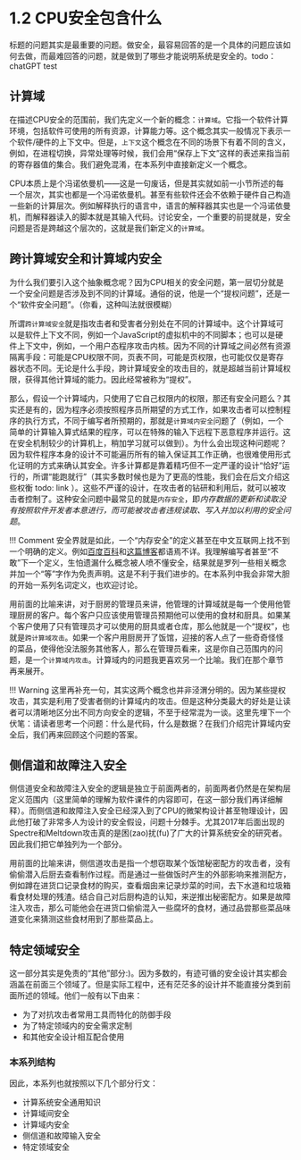 # 1.2 CPU安全包含什么

标题的问题其实是最重要的问题。做安全，最容易回答的是一个具体的问题应该如何去做，而最难回答的问题，就是做到了哪些才能说明系统是安全的。todo：chatGPT test

## 计算域

在描述CPU安全的范围前，我们先定义一个新的概念：`计算域`。它指一个软件计算环境，包括软件可使用的所有资源，计算能力等。这个概念其实一般情况下表示一个软件/硬件的上下文中。但是，`上下文`这个概念在不同的场景下有着不同的含义，例如，在进程切换，异常处理等时候，我们会用“保存上下文”这样的表述来指当前的寄存器值的集合。我们避免混淆，在本系列中直接新定义一个概念。

CPU本质上是个冯诺依曼机——这是一句废话，但是其实就如前一小节所述的每一个层次，其实也都是一个冯诺依曼机。甚至有些软件还会不依赖于硬件自己构造一些新的计算层次。例如解释执行的语言中，语言的解释器其实也是一个冯诺依曼机，而解释器读入的脚本就是其输入代码。讨论安全，一个重要的前提就是，安全问题是否是跨越这个层次的，这就是我们新定义的`计算域`。

## 跨计算域安全和计算域内安全

为什么我们要引入这个抽象概念呢？因为CPU相关的安全问题，第一层切分就是一个安全问题是否涉及到不同的计算域。通俗的说，他是一个“提权问题”，还是一个“软件安全问题”。（你看，这种叫法就很模糊）

所谓`跨计算域安全`就是指攻击者和受害者分别处在不同的计算域中。这个计算域可以是软件上下文不同，例如一个JavaScript的虚拟机中的不同脚本；也可以是硬件上下文中，例如，一个用户态程序攻击内核。因为不同的计算域之间必然有资源隔离手段：可能是CPU权限不同，页表不同，可能是页权限，也可能仅仅是寄存器状态不同。无论是什么手段，跨计算域安全的攻击目的，就是超越当前计算域权限，获得其他计算域的能力。因此经常被称为“提权”。

那么，假设一个计算域内，只使用了它自己权限内的权限，那还有安全问题么？其实还是有的，因为程序必须按照程序员所期望的方式工作，如果攻击者可以控制程序的执行方式，不同于编写者所预期的，那就是`计算域内安全`问题了（例如，一个简单的计算输入算式结果的程序，可以在特殊的输入下远程下恶意程序并运行。这在安全机制较少的计算机上，稍加学习就可以做到）。为什么会出现这种问题呢？因为软件程序本身的设计不可能遍历所有的输入保证其工作正确，也很难使用形式化证明的方式来确认其安全。许多计算都是靠着精巧但不一定严谨的设计“恰好”运行的，所谓“能跑就行”（其实多数时候也是为了更高的性能，我们会在后文介绍这些权衡 todo: link ）。这些不严谨的设计，在攻击者的钻研和利用后，就可以被攻击者控制了。这种安全问题中最常见的就是`内存安全`，即*内存数据的更新和读取没有按照软件开发者本意进行，而可能被攻击者违规读取、写入并加以利用的安全问题*。

!!! Comment
    安全界就是如此，一个“内存安全”的定义甚至在中文互联网上找不到一个明确的定义。例如[百度百科](https://baike.baidu.com/item/%E5%86%85%E5%AD%98%E5%AE%89%E5%85%A8/51027589?fr=aladdin)和[这篇博客](https://zhuanlan.zhihu.com/p/102668696)都语焉不详。我理解编写者甚至“不敢”下一个定义，生怕遗漏什么概念被人喷不懂安全，结果就是罗列一些相关概念并加一个“等”字作为免责声明。这是不利于我们进步的。在本系列中我会非常大胆的开始一系列名词定义，也欢迎讨论。

用前面的比喻来讲，对于厨房的管理员来讲，他管理的计算域就是每一个使用他管理厨房的客户。每个客户只应该使用管理员预期他可以使用的食材和厨具。如果某个客户使用了只有管理员才可以使用的厨具或者仓库，那么他就是一个“提权”，也就是`跨计算域攻击`。如果一个客户用厨房开了饭馆，迎接的客人点了一些奇奇怪怪的菜品，使得他没法服务其他客人，那么在管理员看来，这是你自己范围内的问题，是一个`计算域内攻击`。计算域内的问题我更喜欢另一个比喻。我们在那个章节再来展开。

!!! Warning
    这里再补充一句，其实这两个概念也并非泾渭分明的。因为某些提权攻击，其实是利用了受害者侧的计算域内的攻击。但是这种分类最大的好处是让读者可以清晰地区分出不同方向安全的逻辑，不至于经常混为一谈。这里先埋下一个伏笔：请读者思考一个问题：什么是代码，什么是数据？在我们介绍完计算域内安全后，我们再来回顾这个问题的答案。

## 侧信道和故障注入安全

侧信道安全和故障注入安全的逻辑是独立于前面两者的，前面两者仍然是在架构层定义范围内（这里简单的理解为软件课件的内容即可，在这一部分我们再详细解释）。而侧信道和故障注入安全已经深入到了CPU的微架构设计甚至物理设计，因此他打破了非常多人为设计的安全假设，问题十分棘手。尤其2017年后面出现的Spectre和Meltdown攻击真的是困(zao)扰(fu)了广大的计算系统安全的研究者。因此我们把它单独列为一个部分。

用前面的比喻来讲，侧信道攻击是指一个想窃取某个饭馆秘密配方的攻击者，没有偷偷潜入后厨去查看制作过程。而是通过一些做饭时产生的外部影响来推测配方，例如蹲在进货口记录食材的购买，查看烟囱来记录炒菜的时间，去下水道和垃圾箱看食材处理的残渣。结合自己对后厨构造的认知，来逆推出秘密配方。如果是故障注入攻击，那么可能他会在进货口偷偷混入一些腐坏的食材，通过品尝那些菜品味道变化来猜测这些食材用到了那些菜品上。

## 特定领域安全

这一部分其实是免责的“其他”部分:)。因为多数的，有迹可循的安全设计其实都会涵盖在前面三个领域了。但是实际工程中，还有茫茫多的设计并不能直接分类到前面所述的领域。他们一般有以下由来：

+ 为了对抗攻击者常用工具而特化的防御手段
+ 为了特定领域内的安全需求定制
+ 和其他安全设计相互配合使用

### 本系列结构

因此，本系列也就按照以下几个部分行文：

+ 计算系统安全通用知识
+ 计算域间安全
+ 计算域内安全
+ 侧信道和故障输入安全
+ 特定领域安全